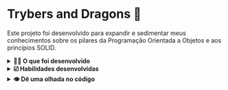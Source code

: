 # Trybers and Dragons 🐲

Este projeto foi desenvolvido para expandir e sedimentar meus conhecimentos sobre os pilares da Programação Orientada a Objetos e aos princípios SOLID.


<details>
  <summary><strong>👨‍💻 O que foi desenvolvido</strong></summary><br />

  Apliquei os princípios da arquitetura `SOLID` e os princípios de `POO` em uma estrutura de jogos de interpretação de papéis, mais conhecidos como jogos `RPG` (_Role Playing Game_).

  ---

  ⚠️ **Dicas Importantes** ⚠️:

  - Durante a execução dos testes, serão criados arquivos `.js` no repositório do projeto dentro da pasta `dist`:

    - Ao final da execução de cada teste é rodado um script que apaga todos os arquivos `.js` da pasta `dist`;

</details>

<details>
  <summary><strong>☑️ Habilidades desenvolvidas</strong></summary><br />

  * O conhecimento dos pilares da Programação Orientada a Objetos: Herança, Abstração, Encapsulamento e Polimorfismo.
  * A habilidade de criar e utilizar Interface;
  * A habilidade de utilizar Composição;
  * Implementar, em TypeScript, Classes, Instâncias, Atributos, Métodos e Objetos;
  * O conhecimento e aplicação dos princípios SOLID.
  
</details>


<details>
  <summary><strong>👁️ Dê uma olhada no código</strong></summary><br />



https://github.com/user-attachments/assets/9c434ab1-c325-4c42-b89b-dd26f3c994a1


  
</details>
<!-- Olá, Tryber!
Esse é apenas um arquivo inicial para o README do seu projeto.
É essencial que você preencha esse documento por conta própria, ok?
Não deixe de usar nossas dicas de escrita de README de projetos, e deixe sua criatividade brilhar!
:warning: IMPORTANTE: você precisa deixar nítido:
- quais arquivos/pastas foram desenvolvidos por você; 
- quais arquivos/pastas foram desenvolvidos por outra pessoa estudante;
- quais arquivos/pastas foram desenvolvidos pela Trybe.
-->
